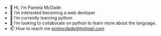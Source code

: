 - 👋 Hi, I’m Pamela McDade
- 👀 I’m interested becoming a web devloper
- 🌱 I’m currently learning python
- 💞️ I’m looking to collaborate on python to learn more about the language.
- 📫 How to reach me pmlmcdade@hotmail.com

<!---
Pmcdade93/Pmcdade93 is a ✨ special ✨ repository because its `README.md` (this file) appears on your GitHub profile.
You can click the Preview link to take a look at your changes.
--->

